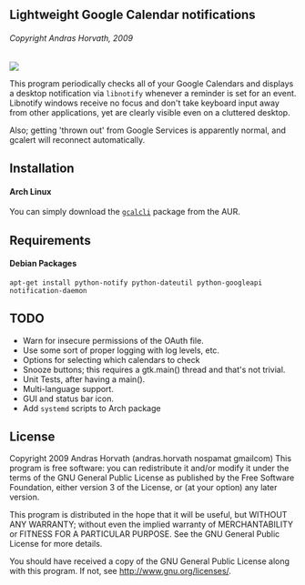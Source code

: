 ## Lightweight Google Calendar notifications
###### Copyright Andras Horvath, 2009

![](https://raw.githubusercontent.com/nejsan/gcalert/master/screenshot.png)

This program periodically checks all of your Google Calendars and displays a desktop notification via `libnotify` whenever a reminder is set for an event. Libnotify windows receive no focus and don't take keyboard input away from other applications, yet are clearly visible even on a cluttered desktop.

Also; getting 'thrown out' from Google Services is apparently normal, and gcalert will reconnect automatically.

## Installation
#### Arch Linux
You can simply download the [`gcalcli`](https://aur.archlinux.org/packages/gcalert/) package from the AUR.

## Requirements
#### Debian Packages
`apt-get install python-notify python-dateutil python-googleapi notification-daemon`

## TODO
- Warn for insecure permissions of the OAuth file.
- Use some sort of proper logging with log levels, etc.
- Options for selecting which calendars to check
- Snooze buttons; this requires a gtk.main() thread and that's not trivial.
- Unit Tests, after having a main().
- Multi-language support.
- GUI and status bar icon.
- Add `systemd` scripts to Arch package

## License

Copyright 2009 Andras Horvath (andras.horvath nospamat gmailcom) This
program is free software: you can redistribute it and/or modify it under
the terms of the GNU General Public License as published by the Free
Software Foundation, either version 3 of the License, or (at your
option) any later version.

This program is distributed in the hope that it will be useful, but
WITHOUT ANY WARRANTY; without even the implied warranty of
MERCHANTABILITY or FITNESS FOR A PARTICULAR PURPOSE.  See the GNU
General Public License for more details.

You should have received a copy of the GNU General Public License along
with this program.  If not, see <http://www.gnu.org/licenses/>.
